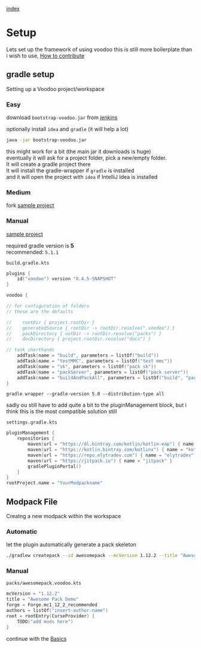 [index](../../)

# Setup

Lets set up the framework of using voodoo
this is still more boilerplate than i wish to use, [How to contribute](/#how-to-contribute)

## gradle setup

Setting up a Voodoo project/workspace

### Easy

download `bootstrap-voodoo.jar` from [jenkins](https://jenkins.modmuss50.me/job/NikkyAI/job/DaemonicLabs/job/Voodoo/job/master/)

optionally install `idea` and `gradle` (it will help a lot)

```bash
java -jar bootstrap-voodoo.jar 
```

this might work for a bit (the main jar it downloads is huge)  
eventually it will ask for a project folder, pick a new/empty folder.  
It will create a gradle project there  
It will install the gradle-wrapper if `gradle` is installed  
and it will open the project with `idea` if IntelliJ Idea is installed  

### Medium

fork [sample project](https://github.com/NikkyAI/VoodooSamples)

### Manual

[sample project](https://github.com/NikkyAI/VoodooSamples)

required gradle version is **5**  
recommended: `5.1.1`

`build.gradle.kts`
```kotlin
plugins {
    id("voodoo") version "0.4.5-SNAPSHOT"
}

voodoo {

// for configuration of folders
// these are the defaults

//    rootDir { project.rootDir }
//    generatedSource { rootDir -> rootDir.resolve(".voodoo") }
//    packDirectory { ootDir -> rootDir.resolve("packs") }
//    docDirectory { project.rootDir.resolve("docs") }

// task shorthands
    addTask(name = "build", parameters = listOf("build"))
    addTask(name = "testMMC", parameters = listOf("test mmc"))
    addTask(name = "sk", parameters = listOf("pack sk"))
    addTask(name = "packServer", parameters = listOf("pack server"))
    addTask(name = "buildAndPackAll", parameters = listOf("build", "pack sk", "pack server", "pack mmc"))
}
```

`gradle wrapper --gradle-version 5.0 --distribution-type all`

sadly ou still have to add quite a bit to the pluginManagement block,
but i think this is the most compatible solution still

`settings.gradle.kts`
```kotlin
pluginManagement {
    repositories {
        maven(url = "https://dl.bintray.com/kotlin/kotlin-eap") { name = "Kotlin EAP" }
        maven(url = "https://kotlin.bintray.com/kotlinx") { name = "kotlinx" }
        maven(url = "https://repo.elytradev.com") { name = "elytradev" }
        maven(url = "https://jitpack.io") { name = "jitpack" }
        gradlePluginPortal()
    }
}
rootProject.name = "YourModpackname"
```

## Modpack File

Creatng a new modpack within the workspace

### Automatic

let the plugin automatically generate a pack skeleton
```bash
./gradlew createpack --id awesomepack --mcVersion 1.12.2 --title "Awesome Pack Demo"
```

### Manual

`packs/awesomepack.voodoo.kts`
```kotlin
mcVersion = "1.12.2"
title = "Awesome Pack Demo"
forge = Forge.mc1_12_2_recommended
authors = listOf("insert-author-name")
root = rootEntry(CurseProvider) {
    TODO("add mods here")
}
```

continue with the [Basics](../basics)